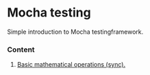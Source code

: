 Mocha testing
=============

Simple introduction to Mocha testingframework.

### Content
1. [Basic mathematical operations (sync).](https://github.com/opensoars/mochaTest/tree/master/basicMath)